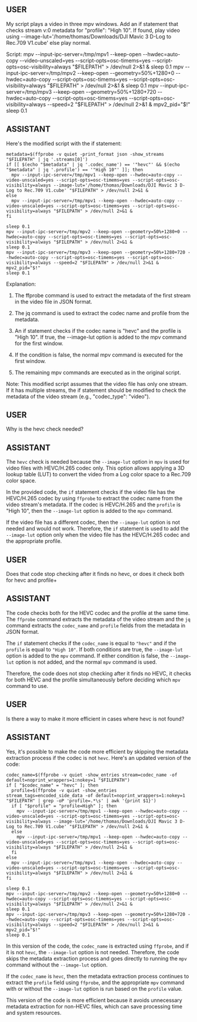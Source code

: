 ## USER
My script plays a video in three mpv windows.
Add an if statement that checks stream v:0 metadata for "profile": "High 10". If found, play video using --image-lut='/home/thomas/Downloads/DJI Mavic 3 D-Log to Rec.709 V1.cube'
else play normal.

Script:
mpv --input-ipc-server=/tmp/mpv1 --keep-open --hwdec=auto-copy --video-unscaled=yes --script-opts=osc-timems=yes --script-opts=osc-visibility=always "$FILEPATH" > /dev/null 2>&1 &
      sleep 0.1
      mpv --input-ipc-server=/tmp/mpv2 --keep-open --geometry=50%+1280+0 --hwdec=auto-copy --script-opts=osc-timems=yes --script-opts=osc-visibility=always "$FILEPATH" > /dev/null 2>&1 &
      sleep 0.1
      mpv --input-ipc-server=/tmp/mpv3 --keep-open --geometry=50%+1280+720 --hwdec=auto-copy --script-opts=osc-timems=yes --script-opts=osc-visibility=always --speed=2 "$FILEPATH" > /dev/null 2>&1 &
      mpv2_pid="$!"
      sleep 0.1

## ASSISTANT


Here's the modified script with the if statement:

```
metadata=$(ffprobe -v quiet -print_format json -show_streams "$FILEPATH" | jq '.streams[0]')
if [[ $(echo "$metadata" | jq '.codec_name') == '"hevc"' && $(echo "$metadata" | jq '.profile') == '"High 10"' ]]; then
  mpv --input-ipc-server=/tmp/mpv1 --keep-open --hwdec=auto-copy --video-unscaled=yes --script-opts=osc-timems=yes --script-opts=osc-visibility=always --image-lut='/home/thomas/Downloads/DJI Mavic 3 D-Log to Rec.709 V1.cube' "$FILEPATH" > /dev/null 2>&1 &
else
  mpv --input-ipc-server=/tmp/mpv1 --keep-open --hwdec=auto-copy --video-unscaled=yes --script-opts=osc-timems=yes --script-opts=osc-visibility=always "$FILEPATH" > /dev/null 2>&1 &
fi

sleep 0.1
mpv --input-ipc-server=/tmp/mpv2 --keep-open --geometry=50%+1280+0 --hwdec=auto-copy --script-opts=osc-timems=yes --script-opts=osc-visibility=always "$FILEPATH" > /dev/null 2>&1 &
sleep 0.1
mpv --input-ipc-server=/tmp/mpv3 --keep-open --geometry=50%+1280+720 --hwdec=auto-copy --script-opts=osc-timems=yes --script-opts=osc-visibility=always --speed=2 "$FILEPATH" > /dev/null 2>&1 &
mpv2_pid="$!"
sleep 0.1
```

Explanation:

1. The ffprobe command is used to extract the metadata of the first stream in the video file in JSON format.

2. The jq command is used to extract the codec name and profile from the metadata.

3. An if statement checks if the codec name is "hevc" and the profile is "High 10". If true, the --image-lut option is added to the mpv command for the first window.

4. If the condition is false, the normal mpv command is executed for the first window.

5. The remaining mpv commands are executed as in the original script.

Note: This modified script assumes that the video file has only one stream. If it has multiple streams, the if statement should be modified to check the metadata of the video stream (e.g., "codec_type": "video").

## USER
Why is the hevc check needed?

## ASSISTANT
The `hevc` check is needed because the `--image-lut` option in `mpv` is used for video files with HEVC/H.265 codec only. This option allows applying a 3D lookup table (LUT) to convert the video from a Log color space to a Rec.709 color space. 

In the provided code, the `if` statement checks if the video file has the HEVC/H.265 codec by using `ffprobe` to extract the codec name from the video stream's metadata. If the codec is HEVC/H.265 and the `profile` is "High 10", then the `--image-lut` option is added to the `mpv` command.

If the video file has a different codec, then the `--image-lut` option is not needed and would not work. Therefore, the `if` statement is used to add the `--image-lut` option only when the video file has the HEVC/H.265 codec and the appropriate profile.

## USER
Does that code stop checking after it finds no hevc, or does it check both for hevc and profile+

## ASSISTANT
The code checks both for the HEVC codec and the profile at the same time. The `ffprobe` command extracts the metadata of the video stream and the `jq` command extracts the `codec_name` and `profile` fields from the metadata in JSON format. 

The `if` statement checks if the `codec_name` is equal to `"hevc"` and if the `profile` is equal to `"High 10"`. If both conditions are true, the `--image-lut` option is added to the `mpv` command. If either condition is false, the `--image-lut` option is not added, and the normal `mpv` command is used.

Therefore, the code does not stop checking after it finds no HEVC, it checks for both HEVC and the profile simultaneously before deciding which `mpv` command to use.

## USER
Is there a way to make it more efficient in cases where hevc is not found?

## ASSISTANT
Yes, it's possible to make the code more efficient by skipping the metadata extraction process if the codec is not `hevc`. Here's an updated version of the code:

```
codec_name=$(ffprobe -v quiet -show_entries stream=codec_name -of default=noprint_wrappers=1:nokey=1 "$FILEPATH")
if [ "$codec_name" = "hevc" ]; then
  profile=$(ffprobe -v quiet -show_entries stream_tags=encoded_side_data -of default=noprint_wrappers=1:nokey=1 "$FILEPATH" | grep -oP 'profile=.*\s' | awk '{print $1}')
  if [ "$profile" = "profile=High" ]; then
    mpv --input-ipc-server=/tmp/mpv1 --keep-open --hwdec=auto-copy --video-unscaled=yes --script-opts=osc-timems=yes --script-opts=osc-visibility=always --image-lut='/home/thomas/Downloads/DJI Mavic 3 D-Log to Rec.709 V1.cube' "$FILEPATH" > /dev/null 2>&1 &
  else
    mpv --input-ipc-server=/tmp/mpv1 --keep-open --hwdec=auto-copy --video-unscaled=yes --script-opts=osc-timems=yes --script-opts=osc-visibility=always "$FILEPATH" > /dev/null 2>&1 &
  fi
else
  mpv --input-ipc-server=/tmp/mpv1 --keep-open --hwdec=auto-copy --video-unscaled=yes --script-opts=osc-timems=yes --script-opts=osc-visibility=always "$FILEPATH" > /dev/null 2>&1 &
fi

sleep 0.1
mpv --input-ipc-server=/tmp/mpv2 --keep-open --geometry=50%+1280+0 --hwdec=auto-copy --script-opts=osc-timems=yes --script-opts=osc-visibility=always "$FILEPATH" > /dev/null 2>&1 &
sleep 0.1
mpv --input-ipc-server=/tmp/mpv3 --keep-open --geometry=50%+1280+720 --hwdec=auto-copy --script-opts=osc-timems=yes --script-opts=osc-visibility=always --speed=2 "$FILEPATH" > /dev/null 2>&1 &
mpv2_pid="$!"
sleep 0.1
```

In this version of the code, the `codec_name` is extracted using `ffprobe`, and if it is not `hevc`, the `--image-lut` option is not needed. Therefore, the code skips the metadata extraction process and goes directly to running the `mpv` command without the `--image-lut` option.

If the `codec_name` is `hevc`, then the metadata extraction process continues to extract the `profile` field using `ffprobe`, and the appropriate `mpv` command with or without the `--image-lut` option is run based on the `profile` value.

This version of the code is more efficient because it avoids unnecessary metadata extraction for non-HEVC files, which can save processing time and system resources.